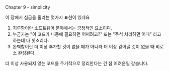Chapter 9 - simplicity

이 장에서 심금을 울리는 몇가지 표현이 있네요

1. 지루함이란 소프트웨어 분야에서는 긍정적인 요소이다.
2. 누군가는 "이 코드가 나중에 필요하면 어쩌려고?" 또는 "주석 처리하면 어때" 라고 하는데 다 헛소리다.
3. 완벽함이란 더 이상 추가할 것이 없을 때가 아니라 더 이상 걷어낼 것이 없을 때 비로소 완성된다.

더 이상 사용되지 않는 코드를 주기적으로 정리한다는 건 참 어려운일 같습니다.